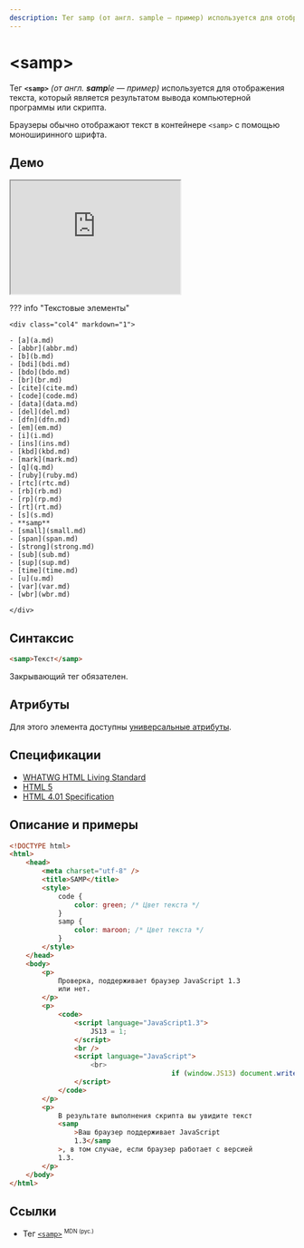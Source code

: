 ```yaml
---
description: Тег samp (от англ. sample — пример) используется для отображения текста, который является результатом вывода компьютерной программы или скрипта
---
```


# &lt;samp&gt;

Тег **`<samp>`** _(от англ. **samp**le — пример)_ используется для отображения текста, который является результатом вывода компьютерной программы или скрипта.

Браузеры обычно отображают текст в контейнере `<samp>` с помощью моноширинного шрифта.

## Демо

<iframe class="interactive is-tabbed-shorter-height" height="200" src="https://interactive-examples.mdn.mozilla.net/pages/tabbed/samp.html" title="MDN Web Docs Interactive Example" loading="lazy" data-readystate="complete"></iframe>

??? info "Текстовые элементы"

    <div class="col4" markdown="1">

    - [a](a.md)
    - [abbr](abbr.md)
    - [b](b.md)
    - [bdi](bdi.md)
    - [bdo](bdo.md)
    - [br](br.md)
    - [cite](cite.md)
    - [code](code.md)
    - [data](data.md)
    - [del](del.md)
    - [dfn](dfn.md)
    - [em](em.md)
    - [i](i.md)
    - [ins](ins.md)
    - [kbd](kbd.md)
    - [mark](mark.md)
    - [q](q.md)
    - [ruby](ruby.md)
    - [rtc](rtc.md)
    - [rb](rb.md)
    - [rp](rp.md)
    - [rt](rt.md)
    - [s](s.md)
    - **samp**
    - [small](small.md)
    - [span](span.md)
    - [strong](strong.md)
    - [sub](sub.md)
    - [sup](sup.md)
    - [time](time.md)
    - [u](u.md)
    - [var](var.md)
    - [wbr](wbr.md)

    </div>

## Синтаксис

```html
<samp>Текст</samp>
```

Закрывающий тег обязателен.

## Атрибуты

Для этого элемента доступны [универсальные атрибуты](uni-attr.md).

## Спецификации

-   [WHATWG HTML Living Standard](https://html.spec.whatwg.org/multipage/semantics.html#the-samp-element)
-   [HTML 5](http://www.w3.org/TR/html5/text-level-semantics.html#the-samp-element)
-   [HTML 4.01 Specification](http://www.w3.org/TR/html401/struct/text.html#h-9.2.1)

## Описание и примеры

```html
<!DOCTYPE html>
<html>
    <head>
        <meta charset="utf-8" />
        <title>SAMP</title>
        <style>
            code {
                color: green; /* Цвет текста */
            }
            samp {
                color: maroon; /* Цвет текста */
            }
        </style>
    </head>
    <body>
        <p>
            Проверка, поддерживает браузер JavaScript 1.3
            или нет.
        </p>
        <p>
            <code>
                <script language="JavaScript1.3">
                    JS13 = 1;
                </script>
                <br />
                <script language="JavaScript">
                    <br>
                    					if (window.JS13) document.write("Ваш браузер поддерживает JavaScript 1.3");<br>
                </script>
            </code>
        </p>
        <p>
            В результате выполнения скрипта вы увидите текст
            <samp
                >Ваш браузер поддерживает JavaScript
                1.3</samp
            >, в том случае, если браузер работает с версией
            1.3.
        </p>
    </body>
</html>
```

## Ссылки

-   Тег [`<samp>`](https://developer.mozilla.org/ru/docs/Web/HTML/Element/samp) <sup><small>MDN (рус.)</small></sup>
